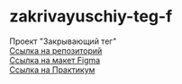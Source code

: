 # zakrivayuschiy-teg-f
Проект "Закрывающий тег" <br>
[Ссылка на репозиторий](https://github.com/viperouss14/zakrivayuschiy-teg-f.git) <br>
[Ссылка на макет Figma](https://www.figma.com/file/JQhPLs2COLIeZtAtlsBS34/%238-%3C%2F%D0%B7%D0%B0%D0%BA%D1%80%D1%8B%D0%B2%D0%B0%D1%8E%D1%89%D0%B8%D0%B9-%D1%82%D0%B5%D0%B3%3E?node-id=0%3A1&mode=dev) <br>
[Ссылка на Практикум](https://practicum.yandex.ru/learn/frontend-developer/courses/4f5191d5-2bc3-4234-be24-967e3d31d2df/sprints/188134/topics/312e1e9a-1c44-4a09-812d-7698a3e07e6d/lessons/8369ff00-9e1d-4743-8cf3-711d019ad4bd/) <br>
